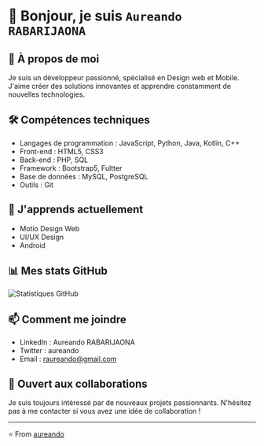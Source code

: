 # 👋 Bonjour, je suis ``Aureando RABARIJAONA``

## 🚀 À propos de moi
Je suis un développeur passionné, spécialisé en Design web et Mobile. J'aime créer des solutions innovantes et apprendre constamment de nouvelles technologies.

## 🛠 Compétences techniques
- Langages de programmation : JavaScript, Python, Java, Kotlin, C++
- Front-end : HTML5, CSS3
- Back-end : PHP, SQL
- Framework : Bootstrap5, Fultter
- Base de données : MySQL, PostgreSQL
- Outils : Git
  
## 🌱 J'apprends actuellement
- Motio Design Web
- UI/UX Design
- Android
## 📊 Mes stats GitHub
![Statistiques GitHub](https://github-readme-stats.vercel.app/api?username=aureando&show_icons=true&theme=radical)

## 📫 Comment me joindre
- LinkedIn : Aureando RABARIJAONA
- Twitter : aureando
- Email : raureando@gmail.com

## 🤝 Ouvert aux collaborations
Je suis toujours intéressé par de nouveaux projets passionnants. N'hésitez pas à me contacter si vous avez une idée de collaboration !

---

⭐️ From [aureando](https://github.com/aureando)
